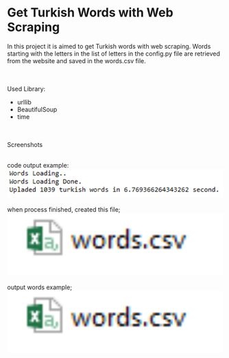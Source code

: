 # Get Turkish Words with Web Scraping

In this project it is aimed to get Turkish words with web scraping. Words starting with the letters in the list of letters in the config.py file are retrieved from the website and saved in the words.csv file.

<br><br>
Used Library:<br>
<ul>
  <li>urllib</li>
  <li>BeautifulSoup</li>
  <li>time</li>
</ul>

<br><br>
Screenshots<br><br>

code output example:
<img src="./images/ss3.PNG" width="800px"/> <BR><BR>
when process finished, created this file;
<img src="./images/ss2.PNG" width="800px"/> <BR><BR>
output words example;
<img src="./images/ss2.PNG" width="800px"/> <BR><BR>

